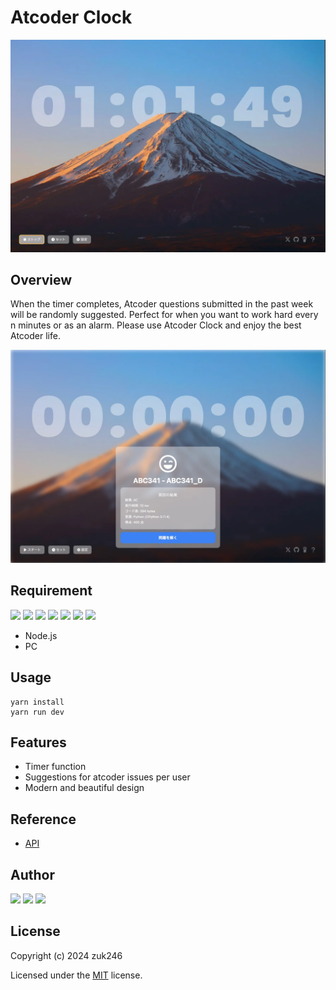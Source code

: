 # Atcoder Clock

![](./art/screenshot-002.webp)

## Overview

When the timer completes, Atcoder questions submitted in the past week will be randomly suggested.
Perfect for when you want to work hard every n minutes or as an alarm.
Please use Atcoder Clock and enjoy the best Atcoder life.

![](./art/screenshot-001.webp)

## Requirement

<p align='left'>
<img src="https://img.shields.io/badge/-typescript-333333.svg?logo=typescript&style=for-the-badge">
<img src="https://img.shields.io/badge/-react-333333.svg?logo=react&style=for-the-badge">
<img src="https://img.shields.io/badge/-vite-333333.svg?logo=vite&style=for-the-badge">
<img src="https://img.shields.io/badge/-postcss-333333.svg?logo=postcss&style=for-the-badge">
<img src="https://img.shields.io/badge/-react%20hook%20form-333333.svg?logo=react-hook-form&style=for-the-badge">
<img src="https://img.shields.io/badge/-tailwindcss-333333.svg?logo=tailwindcss&style=for-the-badge">
<img src="https://img.shields.io/badge/-headlessui-333333.svg?logo=headlessui&style=for-the-badge">
</p>

-   Node.js
-   PC

## Usage

```
yarn install
yarn run dev
```

## Features

-   Timer function
-   Suggestions for atcoder issues per user
-   Modern and beautiful design

## Reference

-   [API](https://github.com/kenkoooo/AtCoderProblems/blob/master/doc/api.md)

## Author

[<img src="https://img.shields.io/badge/GitHub-181717.svg?logo=github&style=for-the-badge" />](https://github.com/zuk246)
[<img src="https://img.shields.io/badge/Twitter-fff.svg?logo=twitter&style=for-the-badge" />](https://twitter.com/zuk246)
[<img src="https://img.shields.io/badge/-Buymeacoffee-FF813F.svg?logo=buymeacoffee&style=for-the-badge">](https://www.buymeacoffee.com/zuk246)

## License

Copyright (c) 2024 zuk246

Licensed under the [MIT](/LICENSE) license.
